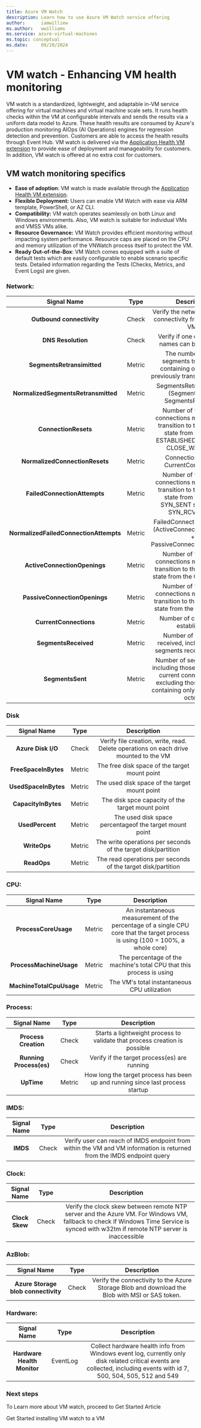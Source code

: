 ```yaml
---
title: Azure VM Watch
description: Learn how to use Azure VM Watch service offering
author:      iamwilliew 
ms.author:   wwilliams
ms.service: azure-virtual-machines
ms.topic: conceptual
ms.date:     09/20/2024
---
```


# VM watch - Enhancing VM health monitoring

VM watch is a standardized, lightweight, and adaptable in-VM service offering for virtual machines and virtual machine scale sets. It runs health checks within the VM at configurable intervals and sends the results via a uniform data model to Azure. These health results are consumed by Azure's production monitoring AIOps (AI Operations) engines for regression detection and prevention. Customers are able to access the health results through Event Hub. VM watch is delivered via the [Application Health VM extension](https://learn.microsoft.com/en-us/azure/virtual-machines/extensions/health-extension?tabs=rest-api) to provide ease of deployment and manageability for customers. In addition, VM watch is offered at no extra cost for customers. 

## VM watch monitoring specifics

- **Ease of adoption**: VM watch is made available through the [Application Health VM extension](https://learn.microsoft.com/en-us/azure/virtual-machines/extensions/health-extension?tabs=rest-api). 
- **Flexible Deployment:** Users can enable VM Watch with ease via ARM template, PowerShell, or AZ CLI.
- **Compatibility:** VM watch operates seamlessly on both Linux and Windows environments. Also, VM watch is suitable for individual VMs and VMSS VMs alike.
- **Resource Governance:** VM Watch provides efficient monitoring without impacting system performance. Resource caps are placed on the CPU and memory utilization of the VNWatch process itself to protect the VM.
- **Ready Out-of-the-Box**: VM Watch comes equipped with a suite of default tests which are easily configurable to enable scenario specific tests. Detailed information regarding the Tests (Checks, Metrics, and Event Logs) are given.

### Network:

| **Signal Name** | **Type** | **Description** |
|:---:|:---:|:---:|
| **Outbound connectivity** | Check | Verify the network outbound connectivity from the Azure VM. |
| **DNS Resolution** | Check | Verify if one or more dns names can be resolved. |
| **SegmentsRetransimitted** | Metric | The number of TCP segments transmitted containing one or more previously transmitted octets. |
| **NormalizedSegmentsRetransmitted** | Metric | SegmentsRetransimitted / (SegmentsSent + SegmentsReceived) |
| **ConnectionResets** | Metric | Number of times TCP connections made a direct transition to the CLOSED state from either the ESTABLISHED state or the CLOSE_WAIT state |
| **NormalizedConnectionResets** | Metric | ConnectionResets / CurrentConnections |
| **FailedConnectionAttempts** | Metric | Number of times TCP connections made a direct transition to the CLOSED state from either the SYN_SENT state or the SYN_RCVD state. |
| **NormalizedFailedConnectionAttempts** | Metric | FailedConnectionAttempts / (ActiveConnectionOpenings + PassiveConnectionOpenings) |
| **ActiveConnectionOpenings** | Metric | Number of times TCP connections made a direct transition to the SYN_SENT state from the CLOSED state |
| **PassiveConnectionOpenings** | Metric | Number of times TCP connections made a direct transition to the SYN_RCVD state from the LISTEN state |
| **CurrentConnections** | Metric | Number of connections established |
| **SegmentsReceived** | Metric | Number of segments received, including those segments received in error |
| **SegmentsSent** | Metric | Number of segments sent, including those segments on current connections but excluding those segments containing only retransmitted octets |

 

### Disk

| **Signal Name** | **Type** | **Description** |
|:---:|:---:|:---:|
| **Azure Disk I/O** | Check | Verify file creation, write, read. Delete operations on each drive mounted to the VM |
| **FreeSpaceInBytes** | Metric | The free disk space of the target mount point |
| **UsedSpaceInBytes** | Metric | The used disk space of the target mount point |
| **CapacityInBytes**  | Metric | The disk spce capacity of the target mount point |
| **UsedPercent**      | Metric | The used disk space percentageof the target mount point |
| **WriteOps**         | Metric | The write operations per seconds of the target disk/partition |
| **ReadOps**          | Metric | The read operations per seconds of the target disk/partition | 


### CPU:

| **Signal Name** | **Type** | **Description** |
|:---:|:---:|:---:|
| **ProcessCoreUsage** | Metric | An instantaneous measurement of the percentage of a single CPU core that the target process is using (100 = 100%, a whole core) |
| **ProcessMachineUsage** | Metric | The percentage of the machine's total CPU that this process is using |
| **MachineTotalCpuUsage** | Metric | The VM's total instantaneous CPU utilization |

 

### Process:

| **Signal Name** | **Type** | **Description** |
|:---:|:---:|:---:|
| **Process Creation** | Check | Starts a lightweight process to validate that process creation is possible |
| **Running Process(es)** | Check | Verify if the target process(es) are running |
| **UpTime** | Metric | How long the target process has been up and running since last process startup |

 

### IMDS:

| **Signal Name** | **Type** | **Description** |
|:---:|:---:|:---:|
| **IMDS** | Check | Verify user can reach of IMDS endpoint from within the VM and VM information is returned from the IMDS endpoint query |

 

### Clock:

| **Signal Name** | **Type** | **Description** |
|:---:|:---:|:---:|
| **Clock Skew** | Check | Verify the clock skew between remote NTP server and the Azure VM. For Windows VM, fallback to check if Windows Time Service is synced with w32tm if remote NTP server is inaccessible |

 

### AzBlob:

| **Signal Name** | **Type** | **Description** |
|:---:|:---:|:---:|
| **Azure Storage blob connectivity** | Check | Verify the connectivity to the Azure Storage Blob and download the Blob with MSI or SAS token. |

### Hardware:

| **Signal Name** | **Type** | **Description** |
|:---:|:---:|:---:|
| **Hardware Health Monitor** | EventLog | Collect hardware health info from Windows event log, currently only disk related critical events are collected, including events with id 7, 500, 504, 505, 512 and 549 |

### Next steps

To Learn more about VM watch, proceed to Get Started Article

Get Started installing VM watch to a VM


